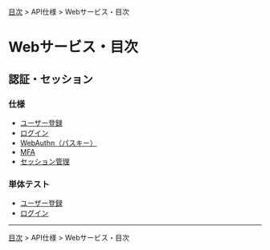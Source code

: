 [目次](../目次.md) > API仕様 > Webサービス・目次

# Webサービス・目次
## 認証・セッション
### 仕様
- [ユーザー登録](Webサービス/認証・セッション/ユーザー登録.md)
- [ログイン](Webサービス/認証・セッション/ログイン.md)
- [WebAuthn（パスキー）](Webサービス/認証・セッション/WebAuthn.md)
- [MFA](Webサービス/認証・セッション/MFA.md)
- [セッション管理](Webサービス/認証・セッション/セッション管理.md)
### 単体テスト
- [ユーザー登録](Webサービス/認証・セッション/ユーザー登録_単体テスト内容.md)
- [ログイン](Webサービス/認証・セッション/ログイン_単体テスト内容.md)

---
[目次](../目次.md) > API仕様 > Webサービス・目次
